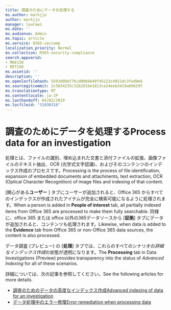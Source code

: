 ```yaml
---
title: 調査のためにデータを処理する
ms.author: markjjo
author: markjjo
manager: laurawi
ms.date: ''
ms.audience: Admin
ms.topic: article
ms.service: O365-seccomp
localization_priority: Normal
ms.collection: M365-security-compliance
search.appverid:
- MOE150
- MET150
ms.assetid: ''
description: ''
ms.openlocfilehash: 5593d9bbf76cd0004b48f45123c4921dc3fed9e6
ms.sourcegitcommit: 2c5834235c32b2616e1813ce24eeb3419a09629f
ms.translationtype: MT
ms.contentlocale: ja-JP
ms.lasthandoff: 04/02/2019
ms.locfileid: "31030318"
---
```

# <a name="process-data-for-an-investigation"></a><span data-ttu-id="968fa-102">調査のためにデータを処理する</span><span class="sxs-lookup"><span data-stu-id="968fa-102">Process data for an investigation</span></span>

<span data-ttu-id="968fa-103">処理とは、ファイルの識別、埋め込まれた文書と添付ファイルの拡張、画像ファイルのテキスト抽出、OCR (光学式文字認識)、およびそのコンテンツのインデックス作成のプロセスです。</span><span class="sxs-lookup"><span data-stu-id="968fa-103">Processing is the process of file identification, expansion of embedded documents and attachments, text extraction, OCR (Optical Character Recognition) of image files and indexing of that content.</span></span>  

<span data-ttu-id="968fa-104">[関心がある**ユーザー** ] タブにユーザーが追加されると、Office 365 からすべてのインデックスが作成されたアイテムが完全に検索可能になるように処理されます。</span><span class="sxs-lookup"><span data-stu-id="968fa-104">When a person is added in **People of interest** tab, all partially indexed items from Office 365 are processed to make them fully searchable.</span></span>  <span data-ttu-id="968fa-105">同様に、office 365 または office 以外の365データソースから [**証拠**] タブにデータが追加されると、コンテンツも処理されます。</span><span class="sxs-lookup"><span data-stu-id="968fa-105">Likewise, when data is added to the **Evidence** tab from Office 365 or non-Office 365 data sources, the content is also processed.</span></span>

<span data-ttu-id="968fa-106">データ調査 (プレビュー) の [**処理**] タブでは、これらのすべてのシナリオの*詳細なインデックス作成*の状態が透明になります。</span><span class="sxs-lookup"><span data-stu-id="968fa-106">The **Processing** tab in Data Investigations (Preview) provides transparency into the status of *Advanced Indexing* for all of these scenarios.</span></span>

<span data-ttu-id="968fa-107">詳細については、次の記事を参照してください。</span><span class="sxs-lookup"><span data-stu-id="968fa-107">See the following articles for more details.</span></span>

- [<span data-ttu-id="968fa-108">調査のためのデータの高度なインデックス作成</span><span class="sxs-lookup"><span data-stu-id="968fa-108">Advanced indexing of data for an investigation</span></span>](index-data-people-of-interest.md)
- [<span data-ttu-id="968fa-109">データ処理中のエラー修復</span><span class="sxs-lookup"><span data-stu-id="968fa-109">Error remediation when processing data</span></span>](error-remediation.md)
